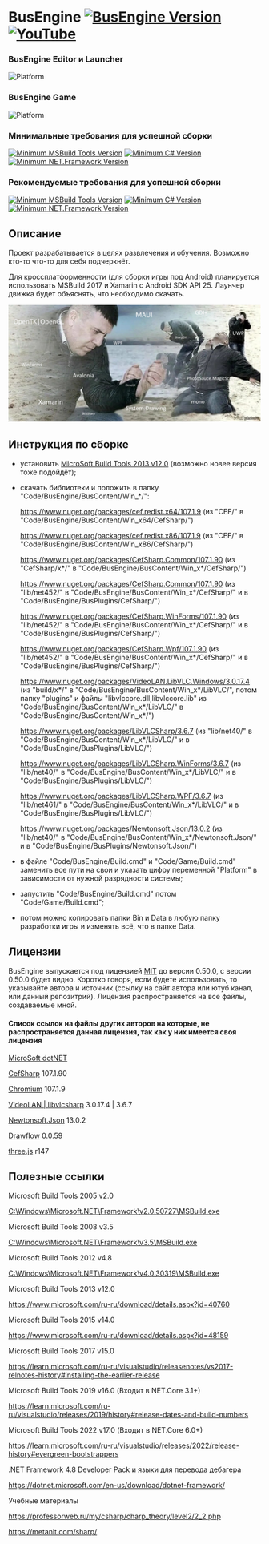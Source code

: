 # BusEngine [![BusEngine Version](https://img.shields.io/badge/Release-v0.3.0-black.svg?cacheSeconds=31536000)](https://github.com/BuslikDrev/BusEngine) [![YouTube](https://img.shields.io/youtube/views/2FowrV3cpZo?style=social)](https://www.youtube.com/watch?v=2FowrV3cpZo)

### BusEngine Editor и Launcher
![Platform](https://img.shields.io/badge/Platform-Win7+--x64%20|%20Win7+--x86-purple.svg?cacheSeconds=31536000)

### BusEngine Game
![Platform](https://img.shields.io/badge/Platform-Windows%207+%20|%20Android%205+-purple.svg?cacheSeconds=31536000)

### Минимальные требования для успешной сборки
[![Minimum MSBuild Tools Version](https://img.shields.io/badge/MSBuild%20Tools-%20%3E%3D%20v12.0-orange.svg?cacheSeconds=31536000)](https://www.microsoft.com/ru-ru/download/details.aspx?id=40760)
[![Minimum C# Version](https://img.shields.io/badge/C%23%20%28CSharp%29-%20%3E%3D%20v5.0-blueviolet.svg?cacheSeconds=31536000)](https://learn.microsoft.com/ru-ru/dotnet/csharp/whats-new/csharp-version-history#c-version-50)
[![Minimum NET.Framework Version](https://img.shields.io/badge/NET.Framework-%20%3E%3D%20v4.5.2-blue.svg?cacheSeconds=31536000)](https://dotnet.microsoft.com/en-us/download/dotnet-framework)

### Рекомендуемые требования для успешной сборки
[![Minimum MSBuild Tools Version](https://img.shields.io/badge/MSBuild%20Tools-%20%3E%3D%20v14.0-orange.svg?cacheSeconds=31536000)](https://www.microsoft.com/ru-ru/download/details.aspx?id=48159)
[![Minimum C# Version](https://img.shields.io/badge/C%23%20%28CSharp%29-%20%3E%3D%20v6.0-blueviolet.svg?cacheSeconds=31536000)](https://learn.microsoft.com/ru-ru/dotnet/csharp/whats-new/csharp-version-history#c-version-60)
[![Minimum NET.Framework Version](https://img.shields.io/badge/NET.Framework-%20%3E%3D%20v4.6.2-blue.svg?cacheSeconds=31536000)](https://dotnet.microsoft.com/en-us/download/dotnet-framework)

## Описание

Проект разрабатывается в целях развлечения и обучения. Возможно кто-то что-то для себя подчеркнёт.

Для кроссплатформенности (для сборки игры под Android) планируется использовать MSBuild 2017 и Xamarin с Android SDK API 25. Лаунчер движка будет объяснять, что необходимо скачать.

![Иллюстрация к проекту](https://github.com/BuslikDrev/BusEngine/blob/main/image_1.jpg)

## Инструкция по сборке

- установить [MicroSoft Build Tools 2013 v12.0](https://www.microsoft.com/ru-ru/download/details.aspx?id=40760) (возможно новее версия тоже подойдёт);
- скачать библиотеки и положить в папку "Code/BusEngine/BusContent/Win_*/":

  https://www.nuget.org/packages/cef.redist.x64/107.1.9 (из "CEF/" в "Code/BusEngine/BusContent/Win_x64/CefSharp/")

  https://www.nuget.org/packages/cef.redist.x86/107.1.9 (из "CEF/" в "Code/BusEngine/BusContent/Win_x86/CefSharp/")

  https://www.nuget.org/packages/CefSharp.Common/107.1.90 (из "CefSharp/x*/" в "Code/BusEngine/BusContent/Win_x*/CefSharp/")

  https://www.nuget.org/packages/CefSharp.Common/107.1.90 (из "lib/net452/" в "Code/BusEngine/BusContent/Win_x*/CefSharp/" и в "Code/BusEngine/BusPlugins/CefSharp/")

  https://www.nuget.org/packages/CefSharp.WinForms/107.1.90 (из "lib/net452/" в "Code/BusEngine/BusContent/Win_x*/CefSharp/" и в "Code/BusEngine/BusPlugins/CefSharp/")

  https://www.nuget.org/packages/CefSharp.Wpf/107.1.90 (из "lib/net452/" в "Code/BusEngine/BusContent/Win_x*/CefSharp/" и в "Code/BusEngine/BusPlugins/CefSharp/")

  https://www.nuget.org/packages/VideoLAN.LibVLC.Windows/3.0.17.4 (из "build/x*/" в "Code/BusEngine/BusContent/Win_x*/LibVLC/", потом папку "plugins" и файлы "libvlccore.dll,libvlccore.lib" из "Code/BusEngine/BusContent/Win_x*/LibVLC/" в "Code/BusEngine/BusContent/Win_x*/")

  https://www.nuget.org/packages/LibVLCSharp/3.6.7 (из "lib/net40/" в "Code/BusEngine/BusContent/Win_x*/LibVLC/" и в "Code/BusEngine/BusPlugins/LibVLC/")

  https://www.nuget.org/packages/LibVLCSharp.WinForms/3.6.7 (из "lib/net40/" в "Code/BusEngine/BusContent/Win_x*/LibVLC/" и в "Code/BusEngine/BusPlugins/LibVLC/")

  https://www.nuget.org/packages/LibVLCSharp.WPF/3.6.7 (из "lib/net461/" в "Code/BusEngine/BusContent/Win_x*/LibVLC/" и в "Code/BusEngine/BusPlugins/LibVLC/")
  
  https://www.nuget.org/packages/Newtonsoft.Json/13.0.2 (из "lib/net40/" в "Code/BusEngine/BusContent/Win_x*/Newtonsoft.Json/" и в "Code/BusEngine/BusPlugins/Newtonsoft.Json/")
- в файлe "Code/BusEngine/Build.cmd" и "Code/Game/Build.cmd" заменить все пути на свои и указать цифру переменной "Platform" в зависимости от нужной разрядности системы;
- запустить "Code/BusEngine/Build.cmd" потом "Code/Game/Build.cmd";
- потом можно копировать папки Bin и Data в любую папку разработки игры и изменять всё, что в папке Data.

## Лицензии

BusEngine выпускается под лицензией [MIT](https://github.com/BuslikDrev/BusEngine/blob/main/LICENSE) до версии 0.50.0, с версии 0.50.0 будет видно. Коротко говоря, если будете использовать, то указывайте автора и источник (ссылку на сайт автора или ютуб канал, или данный репозитрий).
Лицензия распространяется на все файлы, создаваемые мной.

#### Список ссылок на файлы других авторов на которые, не распространяется данная лицензия, так как у них имеется своя лицензия
[MicroSoft dotNET](https://github.com/dotnet)

[CefSharp](https://github.com/cefsharp/CefSharp) 107.1.90

[Chromium](https://github.com/chromium/chromium) 107.1.9

[VideoLAN | libvlcsharp](https://github.com/videolan) 3.0.17.4 | 3.6.7

[Newtonsoft.Json](https://github.com/JamesNK/Newtonsoft.Json) 13.0.2

[Drawflow](https://github.com/jerosoler/Drawflow) 0.0.59

[three.js](https://github.com/mrdoob/three.js) r147

## Полезные ссылки

Microsoft Build Tools 2005 v2.0

[C:\Windows\Microsoft.NET\Framework\v2.0.50727\MSBuild.exe](file:///C:/Windows/Microsoft.NET/Framework/v2.0.50727)

Microsoft Build Tools 2008 v3.5

[C:\Windows\Microsoft.NET\Framework\v3.5\MSBuild.exe](file:///C:/Windows/Microsoft.NET/Framework/v3.5)

Microsoft Build Tools 2012 v4.8

[C:\Windows\Microsoft.NET\Framework\v4.0.30319\MSBuild.exe](file:///C:/Windows/Microsoft.NET/Framework/v4.0.30319)

Microsoft Build Tools 2013 v12.0

https://www.microsoft.com/ru-ru/download/details.aspx?id=40760

Microsoft Build Tools 2015 v14.0

https://www.microsoft.com/ru-ru/download/details.aspx?id=48159

Microsoft Build Tools 2017 v15.0

https://learn.microsoft.com/ru-ru/visualstudio/releasenotes/vs2017-relnotes-history#installing-the-earlier-release

Microsoft Build Tools 2019 v16.0 (Входит в NET.Core 3.1+)

https://learn.microsoft.com/ru-ru/visualstudio/releases/2019/history#release-dates-and-build-numbers

Microsoft Build Tools 2022 v17.0 (Входит в NET.Core 6.0+)

https://learn.microsoft.com/ru-ru/visualstudio/releases/2022/release-history#evergreen-bootstrappers

.NET Framework 4.8 Developer Pack и языки для перевода дебагера

https://dotnet.microsoft.com/en-us/download/dotnet-framework/

Учебные материалы

https://professorweb.ru/my/csharp/charp_theory/level2/2_2.php

https://metanit.com/sharp/
